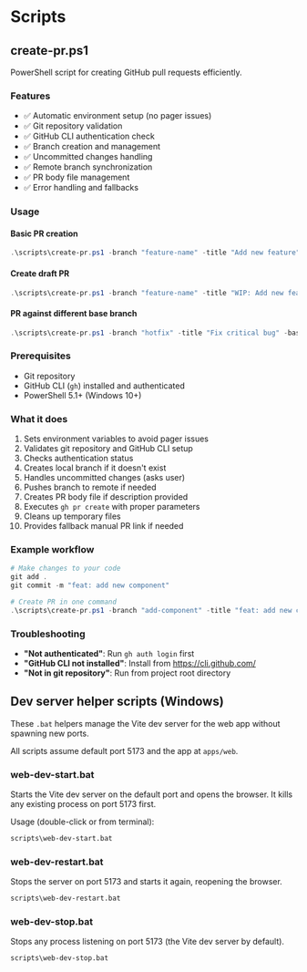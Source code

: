 # Scripts

## create-pr.ps1

PowerShell script for creating GitHub pull requests efficiently.

### Features
- ✅ Automatic environment setup (no pager issues)
- ✅ Git repository validation
- ✅ GitHub CLI authentication check
- ✅ Branch creation and management
- ✅ Uncommitted changes handling
- ✅ Remote branch synchronization
- ✅ PR body file management
- ✅ Error handling and fallbacks

### Usage

#### Basic PR creation
```powershell
.\scripts\create-pr.ps1 -branch "feature-name" -title "Add new feature" -body "This PR adds..."
```

#### Create draft PR
```powershell
.\scripts\create-pr.ps1 -branch "feature-name" -title "WIP: Add new feature" -draft
```

#### PR against different base branch
```powershell
.\scripts\create-pr.ps1 -branch "hotfix" -title "Fix critical bug" -base "develop"
```

### Prerequisites
- Git repository
- GitHub CLI (`gh`) installed and authenticated
- PowerShell 5.1+ (Windows 10+)

### What it does
1. Sets environment variables to avoid pager issues
2. Validates git repository and GitHub CLI setup
3. Checks authentication status
4. Creates local branch if it doesn't exist
5. Handles uncommitted changes (asks user)
6. Pushes branch to remote if needed
7. Creates PR body file if description provided
8. Executes `gh pr create` with proper parameters
9. Cleans up temporary files
10. Provides fallback manual PR link if needed

### Example workflow
```powershell
# Make changes to your code
git add .
git commit -m "feat: add new component"

# Create PR in one command
.\scripts\create-pr.ps1 -branch "add-component" -title "feat: add new component" -body "Adds a new reusable component for the dashboard."
```

### Troubleshooting
- **"Not authenticated"**: Run `gh auth login` first
- **"GitHub CLI not installed"**: Install from https://cli.github.com/
- **"Not in git repository"**: Run from project root directory

## Dev server helper scripts (Windows)

These `.bat` helpers manage the Vite dev server for the web app without spawning new ports.

All scripts assume default port 5173 and the app at `apps/web`.

### web-dev-start.bat
Starts the Vite dev server on the default port and opens the browser. It kills any existing process on port 5173 first.

Usage (double-click or from terminal):
```bat
scripts\web-dev-start.bat
```

### web-dev-restart.bat
Stops the server on port 5173 and starts it again, reopening the browser.
```bat
scripts\web-dev-restart.bat
```

### web-dev-stop.bat
Stops any process listening on port 5173 (the Vite dev server by default).
```bat
scripts\web-dev-stop.bat
```